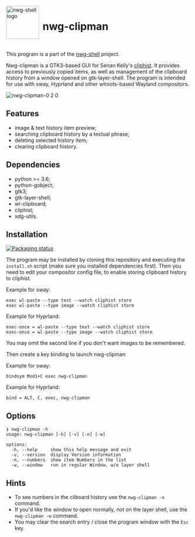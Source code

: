 <img src="https://github.com/nwg-piotr/nwg-clipman/assets/20579136/7ed28176-9dba-4897-a46a-f373891b7d18" width="90" style="margin-right:10px" align=left alt="nwg-shell logo">
<H1>nwg-clipman</H1><br>

This program is a part of the [nwg-shell](https://nwg-piotr.github.io/nwg-shell) project.

Nwg-clipman is a GTK3-based GUI for Senan Kelly's [cliphist](https://github.com/sentriz/cliphist). It provides access to previously copied items, as well 
as management of the clipboard history from a window opened on gtk-layer-shell. The program is intended for use with
sway, Hyprland and other wlroots-based Wayland compositors.

![nwg-clipman-0 2 0](https://github.com/nwg-piotr/nwg-clipman/assets/20579136/03fa6649-4a56-42f8-a473-504cb169bc53)

## Features

- image & text history item preview;
- searching clipboard history by a textual phrase;
- deleting selected history item;
- clearing clipboard history.

## Dependencies

- python >= 3.6;
- python-gobject;
- gtk3;
- gtk-layer-shell;
- wl-clipboard;
- cliphist;
- xdg-utils.

## Installation

[![Packaging status](https://repology.org/badge/vertical-allrepos/nwg-clipman.svg)](https://repology.org/project/nwg-clipman/versions)

The program may be installed by cloning this repository and executing the `install.sh` script (make sure you installed
dependencies first). Then you need to edit your compositor config file, to enable storing clipboard history to cliphist.

Example for sway:

```text
exec wl-paste --type text --watch cliphist store
exec wl-paste --type image --watch cliphist store
```

Example for Hyprland:

```text
exec-once = wl-paste --type text --watch cliphist store
exec-once = wl-paste --type image --watch cliphist store
```

You may omit the second line if you don't want images to be remembered.

Then create a key binding to launch nwg-clipman:

Example for sway:

```text
bindsym Mod1+C exec nwg-clipman
```

Example for Hyprland:

```text
bind = ALT, C, exec, nwg-clipman
```

## Options

```text
❯ nwg-clipman -h
usage: nwg-clipman [-h] [-v] [-n] [-w]

options:
  -h, --help     show this help message and exit
  -v, --version  display Version information
  -n, --numbers  show item Numbers in the list
  -w, --window   run in regular Window, w/o layer shell
```

## Hints

- To see numbers in the cliboard history use the `nwg-clipman -n` command.
- If you'd like the window to open normally, not on the layer shell, use the `nwg-clipman -w` command.
- You may clear the search entry / close the program window with the `Esc` key.
